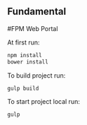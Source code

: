## Fundamental
#FPM Web Portal

At first run:
```sh
npm install
bower install
```

To build project run:
```sh
gulp build
```

To start project local run:
```sh
gulp
```